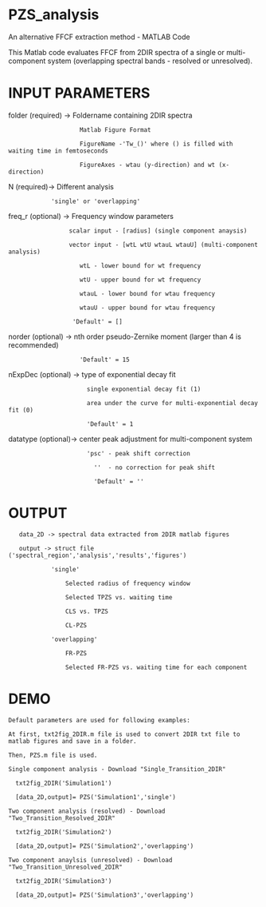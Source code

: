 # PZS_analysis
An alternative FFCF extraction method - MATLAB Code

This Matlab code evaluates FFCF from 2DIR spectra of a single or multi-component system (overlapping spectral bands - resolved or unresolved).

# INPUT PARAMETERS
  folder (required) -> Foldername containing 2DIR spectra
  
                        Matlab Figure Format
                        
                        FigureName -'Tw_()' where () is filled with waiting time in femtoseconds
                        
                        FigureAxes - wtau (y-direction) and wt (x-direction)
  
  N (required)-> Different analysis
  
                'single' or 'overlapping'

  freq_r (optional) -> Frequency window parameters
  
                     scalar input - [radius] (single component anaysis)
                     
                     vector input - [wtL wtU wtauL wtauU] (multi-component analysis) 
                     
                        wtL - lower bound for wt frequency 
                        
                        wtU - upper bound for wt frequency
                        
                        wtauL - lower bound for wtau frequency
                        
                        wtauU - upper bound for wtau frequency
                        
                      'Default' = []
  
  norder (optional) -> nth order pseudo-Zernike moment (larger than 4 is recommended)
  
                        'Default' = 15
                        
  nExpDec (optional) -> type of exponential decay fit
  
                          single exponential decay fit (1)
                          
                          area under the curve for multi-exponential decay fit (0)
                          
                          'Default' = 1
 
  datatype (optional)-> center peak adjustment for multi-component system
  
                          'psc' - peak shift correction
                          
                            ''  - no correction for peak shift
                            
                            'Default' = ''
                            
  # OUTPUT
       data_2D -> spectral data extracted from 2DIR matlab figures
       
       output -> struct file ('spectral_region','analysis','results','figures')
       
                'single'
                  
                    Selected radius of frequency window 

                    Selected TPZS vs. waiting time

                    CLS vs. TPZS

                    CL-PZS
                  
                'overlapping'
                  
                    FR-PZS

                    Selected FR-PZS vs. waiting time for each component
                
                
       
       
 # DEMO 
    Default parameters are used for following examples:
    
    At first, txt2fig_2DIR.m file is used to convert 2DIR txt file to matlab figures and save in a folder.
    
    Then, PZS.m file is used.
    
    Single component analysis - Download "Single_Transition_2DIR"
    
      txt2fig_2DIR('Simulation1')
    
      [data_2D,output]= PZS('Simulation1','single')
      
    Two component analysis (resolved) - Download "Two_Transition_Resolved_2DIR"
    
      txt2fig_2DIR('Simulation2')
      
      [data_2D,output]= PZS('Simulation2','overlapping')
    
    Two component anaylsis (unresolved) - Download "Two_Transition_Unresolved_2DIR"
      
      txt2fig_2DIR('Simulation3')
    
      [data_2D,output]= PZS('Simulation3','overlapping')
      
